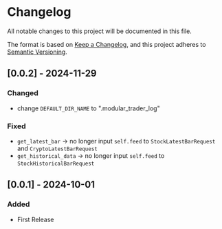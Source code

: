 # Changelog

All notable changes to this project will be documented in this file.

The format is based on [Keep a Changelog](https://keepachangelog.com/en/1.1.0/),
and this project adheres to [Semantic Versioning](https://semver.org/spec/v2.0.0.html).

## [0.0.2] - 2024-11-29

### Changed

- change `DEFAULT_DIR_NAME` to ".modular_trader_log"

### Fixed 

- `get_latest_bar` -> no longer input `self.feed` to `StockLatestBarRequest` and `CryptoLatestBarRequest`
- `get_historical_data` -> no longer input `self.feed` to `StockHistoricalBarRequest`


## [0.0.1] - 2024-10-01

### Added

- First Release